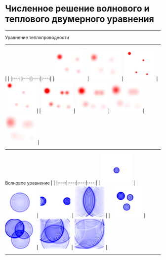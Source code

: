 # Численное решение волнового и теплового двумерного уравнения
____
Уравнение теплопроводности  
____
| |
|:---:|:---:|:---:|:---:|
| ![1](image/1.png) | ![2](image/2.png) | ![3](image/3.png) | ![4](image/4.png) |
| ![5](image/5.png) | ![6](image/6.png) | ![7](image/7.png) | ![8](image/8.png) |
____
Волновое уравнение
| |
|:---:|:---:|:---:|:---:|
| ![9](image/9.png) | ![10](image/10.png) | ![11](image/11.png) | ![12](image/12.png)  |
| ![13](image/13.png) | ![14](image/14.png) | ![15](image/15.png) | ![16](image/16.png)  |
____
